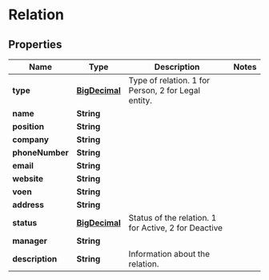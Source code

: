 # Relation

## Properties
Name | Type | Description | Notes
------------ | ------------- | ------------- | -------------
**type** | [**BigDecimal**](BigDecimal.md) | Type of relation. 1 for Person, 2 for Legal entity. | 
**name** | **String** |  | 
**position** | **String** |  | 
**company** | **String** |  | 
**phoneNumber** | **String** |  | 
**email** | **String** |  | 
**website** | **String** |  | 
**voen** | **String** |  | 
**address** | **String** |  | 
**status** | [**BigDecimal**](BigDecimal.md) | Status of the relation. 1 for Active, 2 for Deactive | 
**manager** | **String** |  | 
**description** | **String** | Information about the relation. | 
